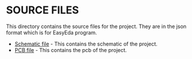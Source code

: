 # SOURCE FILES

This directory contains the source files for the project. They are in the json format which is for EasyEda program.

- [Schematic file](./schematic.json) - This contains the schematic of the project.
- [PCB file](./pcb.json) - This contains the pcb of the project.
